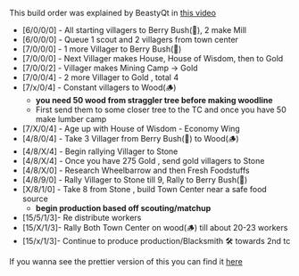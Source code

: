 This build order was explained by BeastyQt in [this video](https://www.youtube.com/watch?v=7kQasZLXoLM)

* [6/0/0/0] - All starting villagers to Berry Bush(:cherries:), 2 make  Mill
* [6/0/0/0] - Queue 1 scout and 2 villagers from town center
* [7/0/0/0] - 1 more  Villager  to  Berry Bush(:cherries:) 
* [7/0/0/0] - Next  Villager  makes  House, House of Wisdom, then to  Gold 
* [7/0/0/2] - Villager  makes  Mining Camp  ->  Gold 
* [7/0/0/4] - 2 more  Villager  to  Gold , total 4
* [7/x/0/4] - Constant villagers to Wood(:wood:) 
    - **you need 50 wood from straggler tree before making woodline**
    - First send them to some closer tree to the TC and once you have 50 make lumber camp
* [7/X/0/4] - Age up with  House of Wisdom - Economy Wing
* [4/8/0/4] - Take 3  Villager  from  Berry Bush(:cherries:) to  Wood(:wood:) 
* [4/8/X/4] - Begin rallying  Villager  to  Stone 
* [4/8/X/4] - Once you have 275  Gold , send gold villagers to  Stone 
* [4/8/X/0] - Research  Wheelbarrow and then  Fresh Foodstuffs
* [4/8/9/0] - Rally  Villager  to  Stone till 9, Rally to  Berry Bush(:cherries:) 
* [X/8/1/0] - Take 8 from  Stone , build  Town Center  near a safe food source 
    - **begin production based off scouting/matchup**
* [15/5/1/3]-  Re distribute workers
* [15/X/1/3]-  Rally Both  Town Center  on wood(:wood:) till about 20-23 workers
* [15/x/1/3]-  Continue to produce production/Blacksmith 🛠 towards 2nd tc


If you wanna see the prettier version of this you can find it [here](https://age4builder.com/view.html?f=loxelRhxtyGNuccQiLdP)